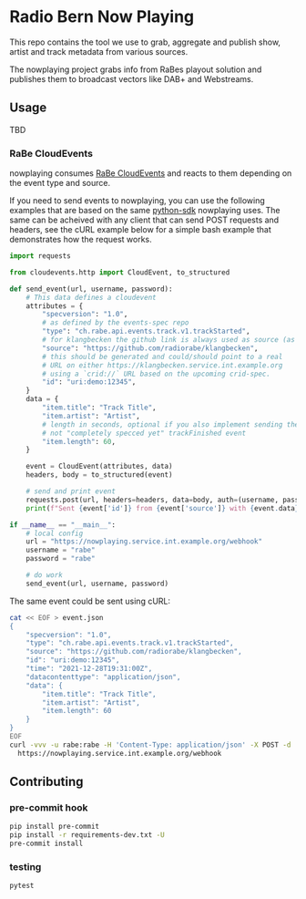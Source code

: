 # Radio Bern Now Playing

This repo contains the tool we use to grab, aggregate and publish show, artist and track metadata from various sources.

The nowplaying project grabs info from RaBes playout solution and publishes them to broadcast vectors like DAB+ and Webstreams.

## Usage

TBD

### RaBe CloudEvents

nowplaying consumes [RaBe CloudEvents](https://github.com/radiorabe/event-spec) and reacts to them depending on the event type and source.

If you need to send events to nowplaying, you can use the following examples that are based on the same [python-sdk](https://github.com/cloudevents/sdk-python) nowplaying uses. The same can be acheived with any client that can send POST requests and headers, see the cURL example below for a simple bash example that demonstrates how the request works.

```python
import requests

from cloudevents.http import CloudEvent, to_structured

def send_event(url, username, password):
    # This data defines a cloudevent
    attributes = {
        "specversion": "1.0",
        # as defined by the events-spec repo
        "type": "ch.rabe.api.events.track.v1.trackStarted",
        # for klangbecken the github link is always used as source (as per events-spec)
        "source": "https://github.com/radiorabe/klangbecken",
        # this should be generated and could/should point to a real
        # URL on either https://klangbecken.service.int.example.org
        # using a `crid://` URL based on the upcoming crid-spec.
        "id": "uri:demo:12345",
    }
    data = {
        "item.title": "Track Title",
        "item.artist": "Artist",
        # length in seconds, optional if you also implement sending the
        # not "completely specced yet" trackFinished event
        "item.length": 60,
    }

    event = CloudEvent(attributes, data)
    headers, body = to_structured(event)

    # send and print event
    requests.post(url, headers=headers, data=body, auth=(username, password))
    print(f"Sent {event['id']} from {event['source']} with {event.data}")

if __name__ == "__main__":
    # local config
    url = "https://nowplaying.service.int.example.org/webhook"
    username = "rabe"
    password = "rabe"

    # do work
    send_event(url, username, password)
```

The same event could be sent using cURL:

```bash
cat << EOF > event.json
{
    "specversion": "1.0",
    "type": "ch.rabe.api.events.track.v1.trackStarted",
    "source": "https://github.com/radiorabe/klangbecken",
    "id": "uri:demo:12345",
    "time": "2021-12-28T19:31:00Z",
    "datacontenttype": "application/json",
    "data": {
        "item.title": "Track Title",
        "item.artist": "Artist",
        "item.length": 60
    }
}
EOF
curl -vvv -u rabe:rabe -H 'Content-Type: application/json' -X POST -d '@event.json' \
  https://nowplaying.service.int.example.org/webhook
```

## Contributing

### pre-commit hook

```bash
pip install pre-commit
pip install -r requirements-dev.txt -U
pre-commit install
```

### testing

```bash
pytest
```
